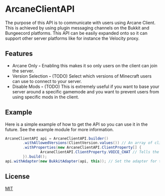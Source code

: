 # ArcaneClientAPI
The purpose of this API is to communicate with users using Arcane Client. This is achieved by
using plugin messaging channels on the Bukkit and Bungeecord platforms. This API can be easily expanded
onto so it can support other server platforms like for instance the Velocity proxy.

## Features
- Arcane Only **-** Enabling this makes it so only users on the client can join the server.
- Version Selection **-** (TODO) Select which versions of Minecraft users can use to connect to your server.
- Disable Mods **-** (TODO) This is extremely useful if you want to base your server around a specific
 gamemode and you want to prevent users from using specific mods in the client.

## Example
Here is a simple example of how to get the API so you can use it in the future.
See the example module for more information.
```java
ArcaneClientAPI api = ArcaneClientAPI.builder()
        .withAllowedVersions(ClientVersion.values()) // An array of client versions that are allowed to join
        .withProperties(new ArcaneClientAPI.ClientProperty[] {
                ArcaneClientAPI.ClientProperty.VOICE_CHAT // Tells the client that voice chat is supported on this server
        }).build();
api.withAdapter(new BukkitAdapter(api, this)); // Set the adapter for the api to use
```


## License
[MIT](https://choosealicense.com/licenses/mit/)